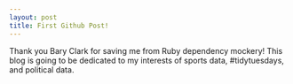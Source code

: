 ```yaml
---
layout: post
title: First Github Post!
---
```


Thank you Bary Clark for saving me from Ruby dependency mockery! This blog is going to be dedicated to my interests of sports data, #tidytuesdays, and political data. 

